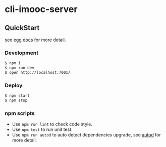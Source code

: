 # cli-imooc-server



## QuickStart

<!-- add docs here for user -->

see [egg docs][egg] for more detail.

### Development

```bash
$ npm i
$ npm run dev
$ open http://localhost:7001/
```

### Deploy

```bash
$ npm start
$ npm stop
```

### npm scripts

- Use `npm run lint` to check code style.
- Use `npm test` to run unit test.
- Use `npm run autod` to auto detect dependencies upgrade, see [autod](https://www.npmjs.com/package/autod) for more detail.


[egg]: https://eggjs.org


